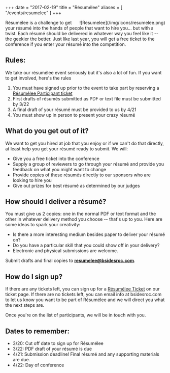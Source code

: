 +++
date = "2017-02-19"
title = "Résumélee"
aliases = [
  "/events/resumelee"
]
+++
<div style="float: right">
![Resumelee](/img/icons/resumelee.png)
</div>
Résumélee is a challenge to get your résumé into the hands of people that want to hire you... but with a twist. Each résumé should be delivered in whatever way you feel like it -- the geekier the better. Just like last year, you will get a free ticket to the conference if you enter your résumé into the competition.

## Rules:

We take our résumélee event seriously but it's also a lot of fun. If you want to get involved, here's the rules

1. You must have signed up prior to the event to take part by reserving a [Résumélee Participant ticket](https://www.eventbrite.com/e/bsides-rochester-2017-tickets-31953825753)
2. First drafts of résumés submitted as PDF or text file must be submitted by 3/22
4. A final draft of your résumé must be provided to us by 4/21
5. You must show up in person to present your crazy résumé

## What do you get out of it?

We want to get you hired at job that you enjoy or if we can't do that directly, at least help you get your résumé ready to submit. We will:

* Give you a free ticket into the conference
* Supply a group of reviewers to go through your résumé and provide you feedback on what you might want to change
* Provide copies of these résumés directly to our sponsors who are looking to hire you
* Give out prizes for best résumé as determined by our judges

## How should I deliver a résumé?

You must give us 2 copies: one in the normal PDF or text format and the other in whatever delivery method you choose -- that's up to you. Here are some ideas to spark your creativity:

* Is there a more interesting medium besides paper to deliver your résumé on? 
* Do you have a particular skill that you could show off in your delivery?
* Electronic and physical submissions are welcome.

Submit drafts and final copies to **resumelee@bsidesroc.com**. 

## How do I sign up?
If there are any tickets left, you can sign up for a [Résumélee Ticket](https://www.eventbrite.com/e/bsides-rochester-2017-tickets-31953825753) on our ticket page. If there are no tickets left, you can email info at bsidesroc.com to let us know you want to be part of Résumélee and we will direct you what the next steps are. 

Once you're on the list of participants, we will be in touch with you. 

## Dates to remember:

* 3/20: Cut off date to sign up for Résumélee
* 3/22: PDF draft of your résumé is due
* 4/21: Submission deadline! Final résumé and any supporting materials are due.
* 4/22: Day of conference

